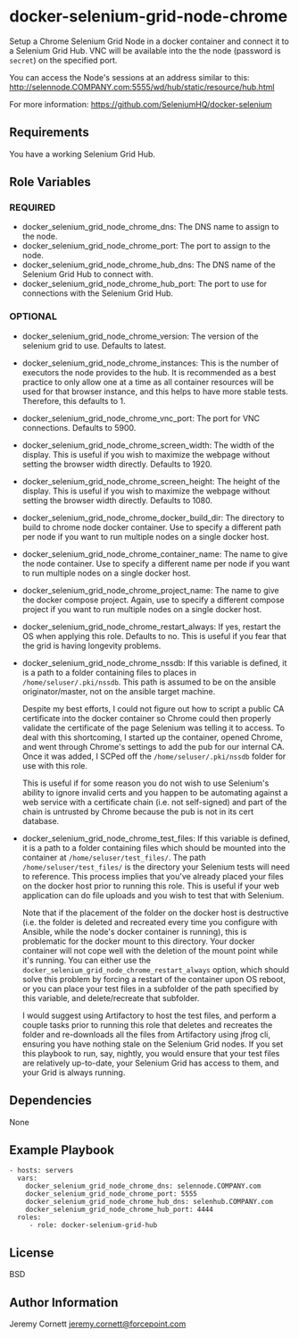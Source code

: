 # docker-selenium-grid-node-chrome

Setup a Chrome Selenium Grid Node in a docker container and connect it to a Selenium Grid Hub.
VNC will be available into the the node (password is `secret`) on the specified port.

You can access the Node's sessions at an address similar to this: http://selennode.COMPANY.com:5555/wd/hub/static/resource/hub.html

For more information: https://github.com/SeleniumHQ/docker-selenium

## Requirements

You have a working Selenium Grid Hub.

## Role Variables

### REQUIRED

* docker_selenium_grid_node_chrome_dns: The DNS name to assign to the node.
* docker_selenium_grid_node_chrome_port: The port to assign to the node.
* docker_selenium_grid_node_chrome_hub_dns: The DNS name of the Selenium Grid Hub to connect with.
* docker_selenium_grid_node_chrome_hub_port: The port to use for connections with the Selenium Grid Hub.

### OPTIONAL

* docker_selenium_grid_node_chrome_version: The version of the selenium grid to use. Defaults to latest.

* docker_selenium_grid_node_chrome_instances: This is the number of executors the node provides to the hub.
  It is recommended as a best practice to only allow one at a time as all container resources 
  will be used for that browser instance, and this helps to have more stable tests. Therefore,
  this defaults to 1.

* docker_selenium_grid_node_chrome_vnc_port: The port for VNC connections. Defaults to 5900.

* docker_selenium_grid_node_chrome_screen_width: The width of the display. This is useful if you wish
  to maximize the webpage without setting the browser width directly. Defaults to 1920.
  
* docker_selenium_grid_node_chrome_screen_height: The height of the display. This is useful if you wish
  to maximize the webpage without setting the browser width directly. Defaults to 1080.

* docker_selenium_grid_node_chrome_docker_build_dir: The directory to build to chrome node docker container.
  Use to specify a different path per node if you want to run multiple nodes on a single docker host.

* docker_selenium_grid_node_chrome_container_name: The name to give the node container. 
  Use to specify a different name per node if you want to run multiple nodes on a single docker host.

* docker_selenium_grid_node_chrome_project_name: The name to give the docker compose project.
  Again, use to specify a different compose project if you want to run multiple nodes on a single docker host.

* docker_selenium_grid_node_chrome_restart_always: If yes, restart the OS when applying this role. Defaults to no.
  This is useful if you fear that the grid is having longevity problems.

* docker_selenium_grid_node_chrome_nssdb: If this variable is defined, it is a path to a folder containing files to places in `/home/seluser/.pki/nssdb`.
  This path is assumed to be on the ansible originator/master, not on the ansible target machine.
  
  Despite my best efforts, I could not figure out how to script a public CA certificate into the docker
  container so Chrome could then properly validate the certificate of the page Selenium was telling it
  to access. To deal with this shortcoming, I started up the container, opened Chrome, 
  and went through Chrome's settings to add the pub for our internal CA. 
  Once it was added, I SCPed off the `/home/seluser/.pki/nssdb`
  folder for use with this role.
  
  This is useful if for some reason you do not wish to use Selenium's ability to ignore invalid certs
  and you happen to be automating against a web service with a certificate chain (i.e. not self-signed) and part
  of the chain is untrusted by Chrome because the pub is not in its cert database.

* docker_selenium_grid_node_chrome_test_files: If this variable is defined, it is a path to a folder 
  containing files which should be mounted into the container at `/home/seluser/test_files/`. 
  The path `/home/seluser/test_files/` is the directory your Selenium tests will need to reference.
  This process implies that you've already placed your files on the docker host prior to running this role.
  This is useful if your web application can do file uploads and you wish to test that with Selenium.
  
  Note that if the placement of the folder on the docker host is destructive (i.e. the folder is deleted
  and recreated every time you configure with Ansible, while the node's docker container is running), 
  this is problematic for the docker mount to this directory.
  Your docker container will not cope well with the deletion of the mount point while it's running.
  You can either use the `docker_selenium_grid_node_chrome_restart_always` option, which should solve this problem by forcing a restart of the container
  upon OS reboot, or you can place your test files in a subfolder of the path specified by this variable, 
  and delete/recreate that subfolder.
  
  I would suggest using Artifactory to host the test files, and perform a couple tasks prior to running this role
  that deletes and recreates the folder and re-downloads all the files from Artifactory using jfrog cli, 
  ensuring you have nothing stale on the Selenium Grid nodes. 
  If you set this playbook to run, say, nightly, you would ensure that your test
  files are relatively up-to-date, your Selenium Grid has access to them, and your Grid is always running.

## Dependencies

None

## Example Playbook

    - hosts: servers
      vars:
        docker_selenium_grid_node_chrome_dns: selennode.COMPANY.com
        docker_selenium_grid_node_chrome_port: 5555
        docker_selenium_grid_node_chrome_hub_dns: selenhub.COMPANY.com
        docker_selenium_grid_node_chrome_hub_port: 4444
      roles:
         - role: docker-selenium-grid-hub

## License

BSD

## Author Information

Jeremy Cornett <jeremy.cornett@forcepoint.com>
